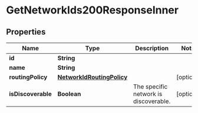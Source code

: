 

# GetNetworkIds200ResponseInner


## Properties

| Name | Type | Description | Notes |
|------------ | ------------- | ------------- | -------------|
|**id** | **String** |  |  |
|**name** | **String** |  |  |
|**routingPolicy** | [**NetworkIdRoutingPolicy**](NetworkIdRoutingPolicy.md) |  |  [optional] |
|**isDiscoverable** | **Boolean** | The specific network is discoverable. |  [optional] |



